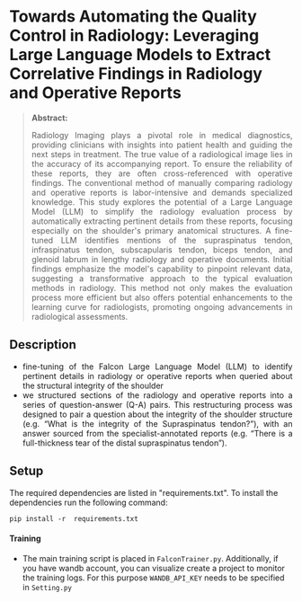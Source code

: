 # Towards Automating the Quality Control in Radiology: Leveraging Large Language Models to Extract Correlative Findings in Radiology and Operative Reports




>**Abstract:**<div style="text-align: justify"> Radiology Imaging plays a pivotal role in medical diagnostics, providing clinicians with insights into patient health and guiding the next steps in treatment. The true value of a radiological image lies in the accuracy of its accompanying report. To ensure the reliability of these reports, they are often cross-referenced with operative findings. The conventional method of manually comparing radiology and operative reports is labor-intensive and demands specialized knowledge. This study explores the potential of a Large Language Model (LLM) to simplify the radiology evaluation process by automatically extracting pertinent details from these reports, focusing especially on the shoulder's primary anatomical structures. A fine-tuned LLM identifies mentions of the supraspinatus tendon, infraspinatus tendon, subscapularis tendon, biceps tendon, and glenoid labrum in lengthy radiology and operative documents. Initial findings emphasize the model's capability to pinpoint relevant data, suggesting a transformative approach to the typical evaluation methods in radiology. This method not only makes the evaluation process more efficient but also offers potential enhancements to the learning curve for radiologists, promoting ongoing advancements in radiological assessments.
 </div>

## Description
<div style="text-align: justify">

-  fine-tuning of the Falcon Large Language Model (LLM) to identify pertinent details in radiology or operative reports when queried about the structural integrity of the shoulder
- we structured sections of the radiology and operative reports into a series of question-answer (Q-A) pairs. This restructuring process was designed to pair a question about the integrity of the shoulder structure (e.g. “What is the integrity of the Supraspinatus tendon?”), with an answer sourced from the specialist-annotated reports (e.g. “There is a full-thickness tear of the distal supraspinatus tendon”).
</div>



## Setup  
The required dependencies are listed in "requirements.txt". To install the dependencies run the following command:
  ```shell script
pip install -r  requirements.txt
```




#### Training
- The main training script is placed in `FalconTrainer.py`.
Additionally, if you have wandb account, you can visualize create a project to monitor the training logs.
For this purpose `WANDB_API_KEY` needs to be specified in `Setting.py`



